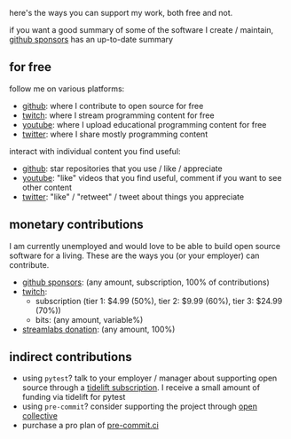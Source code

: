 here's the ways you can support my work, both free and not.

if you want a good summary of some of the software I create / maintain,
[github sponsors] has an up-to-date summary

## for free

follow me on various platforms:

- [github]: where I contribute to open source for free
- [twitch]: where I stream programming content for free
- [youtube]: where I upload educational programming content for free
- [twitter]: where I share mostly programming content

interact with individual content you find useful:

- [github]: star repositories that you use / like / appreciate
- [youtube]: "like" videos that you find useful, comment if you want to see
  other content
- [twitter]: "like" / "retweet" / tweet about things you appreciate

## monetary contributions

I am currently unemployed and would love to be able to build open source
software for a living.  These are the ways you (or your employer) can
contribute.

- [github sponsors]: (any amount, subscription, 100% of contributions)
- [twitch]:
    - subscription (tier 1: $4.99 (50%), tier 2: $9.99 (60%),
      tier 3: $24.99 (70%))
    - bits: (any amount, variable%)
- [streamlabs donation]: (any amount, 100%)

## indirect contributions

- using `pytest`? talk to your employer / manager about supporting open source
  through a [tidelift subscription].  I receive a small amount of funding via
  tidelift for pytest
- using `pre-commit`? consider supporting the project through [open collective]
- purchase a pro plan of [pre-commit.ci]

[github]: https://github.com/asottile
[twitch]: https://twitch.tv/anthonywritescode
[youtube]: https://youtube.com/anthonywritescode
[twitter]: https://twitter.com/codewithanthony
[github sponsors]: https://github.com/sponsors/asottile
[streamlabs donation]: https://streamlabs.com/anthonywritescode
[tidelift subscription]: https://tidelift.com/subscription/pkg/pypi-pytest
[open collective]: https://opencollective.com/pre-commit
[pre-commit.ci]: https://github.com/marketplace/pre-commit-ci
